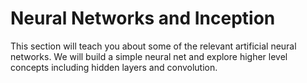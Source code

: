 # Neural Networks and Inception

This section will teach you about some of the relevant artificial neural networks.
We will build a simple neural net and explore higher level concepts including hidden layers and convolution.